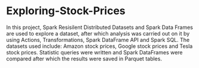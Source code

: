 # Exploring-Stock-Prices
In this project, Spark Resisilent Distributed Datasets and Spark Data Frames are used to explore a dataset, 
after which analysis was carried out on it by using Actions, Transformations,  Spark DataFrame API and Spark SQL. 
The datasets used include: Amazon stock prices, Google stock prices and Tesla stock prices. 
Statistic queries were written and Spark DataFrames were compared after which the results were saved in Parquet tables.
